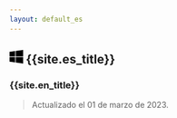 ```yaml
---
layout: default_es
---
```


## ![Windows](/assets/images/windows.svg) {{site.es_title}}

### {{site.en_title}}

> Actualizado el 01 de marzo de 2023.
